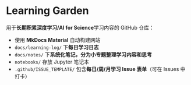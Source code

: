 # Learning Garden

用于**长期积累深度学习/AI for Science**学习内容的 GitHub 仓库：
- 使用 **MkDocs Material** 自动构建网站
- `docs/learning-log/` 下**每日学习日志**
- `docs/notes/` 下**系统化笔记，分为小专题整理学习内容和思考**
- `notebooks/` 存放 Jupyter 笔记本
- `.github/ISSUE_TEMPLATE/` 包含**每日/周/月学习 Issue 表单**（可在 Issues 中打卡）
